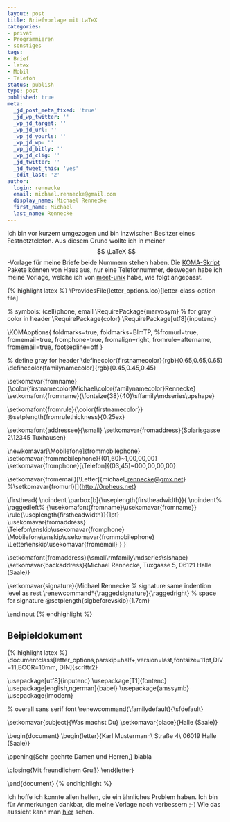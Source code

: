 ```yaml
---
layout: post
title: Briefvorlage mit LaTeX
categories:
- privat
- Programmieren
- sonstiges
tags:
- Brief
- latex
- Mobil
- Telefon
status: publish
type: post
published: true
meta:
  _jd_post_meta_fixed: 'true'
  _jd_wp_twitter: ''
  _wp_jd_target: ''
  _wp_jd_url: ''
  _wp_jd_yourls: ''
  _wp_jd_wp: ''
  _wp_jd_bitly: ''
  _wp_jd_clig: ''
  _jd_twitter: ''
  _jd_tweet_this: 'yes'
  _edit_last: '2'
author:
  login: rennecke
  email: michael.rennecke@gmail.com
  display_name: Michael Rennecke
  first_name: Michael
  last_name: Rennecke
---
```


Ich bin vor kurzem umgezogen und bin inzwischen Besitzer eines Festnetztelefon. 
Aus diesem Grund wollte ich in meiner $$ \LaTeX $$-Vorlage für meine Briefe beide Nummern stehen haben. 
Die [KOMA-Skript](http://developer.berlios.de/projects/koma-script3/) Pakete können von Haus aus, nur eine 
Telefonnummer, deswegen habe ich meine Vorlage, welche ich von [meet-unix](http://meet-unix.org/) habe, wie folgt angepasst.

{% highlight latex %}
\ProvidesFile{letter_options.lco}[letter-class-option file]

% symbols: (cell)phone, email
\RequirePackage{marvosym}
% for gray color in header
\RequirePackage{color}
\RequirePackage[utf8]{inputenc}

\KOMAoptions{
foldmarks=true,
foldmarks=BlmTP,
%fromurl=true,
fromemail=true,
fromphone=true,
fromalign=right,
fromrule=aftername,
fromemail=true,
footsepline=off
}

% define gray for header
\definecolor{firstnamecolor}{rgb}{0.65,0.65,0.65}
\definecolor{familynamecolor}{rgb}{0.45,0.45,0.45}

\setkomavar{fromname}{\color{firstnamecolor}Michael\color{familynamecolor}Rennecke}
\setkomafont{fromname}{\fontsize{38}{40}\sffamily\mdseries\upshape}

\setkomafont{fromrule}{\color{firstnamecolor}}
\@setplength{fromrulethickness}{0.25ex}

\setkomafont{addressee}{\small}
\setkomavar{fromaddress}{Solarisgasse 2\12345 Tuxhausen}

\newkomavar[\Mobilefone]{frommobilephone} 
\setkomavar{frommobilephone}{(01\,60)~1\,00\,00\,00}
\setkomavar{fromphone}[\Telefon]{(03\,45)~000\,00\,00\,00}

\setkomavar{fromemail}[\Letter]{michael\_rennecke@gmx.net}
%\setkomavar{fromurl}[]{http://0rpheus.net}

\firsthead{
  \noindent
  \parbox[b]{\useplength{firstheadwidth}}{
    \noindent%
    \raggedleft%
    {\usekomafont{fromname}\usekomavar{fromname}}\
    \rule{\useplength{firstheadwidth}}{1pt}\
    \usekomavar{fromaddress}\
    \Telefon\enskip\usekomavar{fromphone}\
    \Mobilefone\enskip\usekomavar{frommobilephone}\
    \Letter\enskip\usekomavar{fromemail}
  }
}

\setkomafont{fromaddress}{\small\rmfamily\mdseries\slshape}
\setkomavar{backaddress}{Michael Rennecke, Tuxgasse 5, 06121 Halle (Saale)}
 
\setkomavar{signature}{Michael Rennecke
% signature same indention level as rest
\renewcommand*{\raggedsignature}{\raggedright}
% space for signature
\@setplength{sigbeforevskip}{1.7cm}

\endinput
{% endhighlight %}


## Beipieldokument

{% highlight latex %}
\documentclass[letter_options,parskip=half+,version=last,fontsize=11pt,DIV=11,BCOR=10mm, DIN]{scrlttr2}

\usepackage[utf8]{inputenc}
\usepackage[T1]{fontenc}
\usepackage[english,ngerman]{babel}
\usepackage{amssymb}
\usepackage{lmodern}

% overall sans serif font
\renewcommand{\familydefault}{\sfdefault}

\setkomavar{subject}{Was machst Du}
\setkomavar{place}{Halle (Saale)}

\begin{document}
\begin{letter}{Karl Mustermann\ Straße 4\ 06019 Halle (Saale)}


\opening{Sehr geehrte Damen und Herren,}
  blabla

  \closing{Mit freundlichem Gruß}
\end{letter}

\end{document}
{% endhighlight %}


Ich hoffe ich konnte allen helfen, die ein ähnliches Problem haben. Ich bin für Anmerkungen dankbar, 
die meine Vorlage noch verbessern ;-) Wie das aussieht kann man <a href="/uploads/test.pdf">hier</a> sehen.
